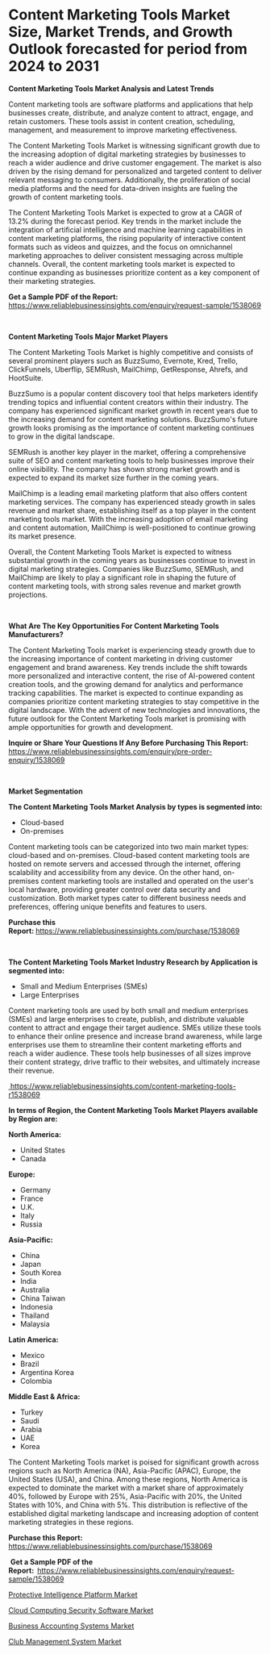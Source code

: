 <p><h1>Content Marketing Tools Market Size, Market Trends, and Growth Outlook forecasted for period from 2024 to 2031</h1></p><p><strong>Content Marketing Tools Market Analysis and Latest Trends</strong></p>
<p><p>Content marketing tools are software platforms and applications that help businesses create, distribute, and analyze content to attract, engage, and retain customers. These tools assist in content creation, scheduling, management, and measurement to improve marketing effectiveness.</p><p>The Content Marketing Tools Market is witnessing significant growth due to the increasing adoption of digital marketing strategies by businesses to reach a wider audience and drive customer engagement. The market is also driven by the rising demand for personalized and targeted content to deliver relevant messaging to consumers. Additionally, the proliferation of social media platforms and the need for data-driven insights are fueling the growth of content marketing tools.</p><p>The Content Marketing Tools Market is expected to grow at a CAGR of 13.2% during the forecast period. Key trends in the market include the integration of artificial intelligence and machine learning capabilities in content marketing platforms, the rising popularity of interactive content formats such as videos and quizzes, and the focus on omnichannel marketing approaches to deliver consistent messaging across multiple channels. Overall, the content marketing tools market is expected to continue expanding as businesses prioritize content as a key component of their marketing strategies.</p></p>
<p><strong>Get a Sample PDF of the Report:&nbsp;</strong> <a href="https://www.reliablebusinessinsights.com/enquiry/request-sample/1538069">https://www.reliablebusinessinsights.com/enquiry/request-sample/1538069</a></p>
<p>&nbsp;</p>
<p><strong>Content Marketing Tools Major Market Players</strong></p>
<p><p>The Content Marketing Tools Market is highly competitive and consists of several prominent players such as BuzzSumo, Evernote, Kred, Trello, ClickFunnels, Uberflip, SEMRush, MailChimp, GetResponse, Ahrefs, and HootSuite. </p><p>BuzzSumo is a popular content discovery tool that helps marketers identify trending topics and influential content creators within their industry. The company has experienced significant market growth in recent years due to the increasing demand for content marketing solutions. BuzzSumo's future growth looks promising as the importance of content marketing continues to grow in the digital landscape.</p><p>SEMRush is another key player in the market, offering a comprehensive suite of SEO and content marketing tools to help businesses improve their online visibility. The company has shown strong market growth and is expected to expand its market size further in the coming years.</p><p>MailChimp is a leading email marketing platform that also offers content marketing services. The company has experienced steady growth in sales revenue and market share, establishing itself as a top player in the content marketing tools market. With the increasing adoption of email marketing and content automation, MailChimp is well-positioned to continue growing its market presence.</p><p>Overall, the Content Marketing Tools Market is expected to witness substantial growth in the coming years as businesses continue to invest in digital marketing strategies. Companies like BuzzSumo, SEMRush, and MailChimp are likely to play a significant role in shaping the future of content marketing tools, with strong sales revenue and market growth projections.</p></p>
<p>&nbsp;</p>
<p><strong>What Are The Key Opportunities For Content Marketing Tools Manufacturers?</strong></p>
<p><p>The Content Marketing Tools market is experiencing steady growth due to the increasing importance of content marketing in driving customer engagement and brand awareness. Key trends include the shift towards more personalized and interactive content, the rise of AI-powered content creation tools, and the growing demand for analytics and performance tracking capabilities. The market is expected to continue expanding as companies prioritize content marketing strategies to stay competitive in the digital landscape. With the advent of new technologies and innovations, the future outlook for the Content Marketing Tools market is promising with ample opportunities for growth and development.</p></p>
<p><strong>Inquire or Share Your Questions If Any Before Purchasing This Report:</strong> <a href="https://www.reliablebusinessinsights.com/enquiry/pre-order-enquiry/1538069">https://www.reliablebusinessinsights.com/enquiry/pre-order-enquiry/1538069</a></p>
<p>&nbsp;</p>
<p><strong>Market Segmentation</strong></p>
<p><strong>The Content Marketing Tools Market Analysis by types is segmented into:</strong></p>
<p><ul><li>Cloud-based</li><li>On-premises</li></ul></p>
<p><p>Content marketing tools can be categorized into two main market types: cloud-based and on-premises. Cloud-based content marketing tools are hosted on remote servers and accessed through the internet, offering scalability and accessibility from any device. On the other hand, on-premises content marketing tools are installed and operated on the user's local hardware, providing greater control over data security and customization. Both market types cater to different business needs and preferences, offering unique benefits and features to users.</p></p>
<p><strong>Purchase this Report:&nbsp;</strong><a href="https://www.reliablebusinessinsights.com/purchase/1538069">https://www.reliablebusinessinsights.com/purchase/1538069</a></p>
<p>&nbsp;</p>
<p><strong>The Content Marketing Tools Market Industry Research by Application is segmented into:</strong></p>
<p><ul><li>Small and Medium Enterprises (SMEs)</li><li>Large Enterprises</li></ul></p>
<p><p>Content marketing tools are used by both small and medium enterprises (SMEs) and large enterprises to create, publish, and distribute valuable content to attract and engage their target audience. SMEs utilize these tools to enhance their online presence and increase brand awareness, while large enterprises use them to streamline their content marketing efforts and reach a wider audience. These tools help businesses of all sizes improve their content strategy, drive traffic to their websites, and ultimately increase their revenue.</p></p>
<p><a href="https://www.reliablebusinessinsights.com/content-marketing-tools-r1538069">&nbsp;https://www.reliablebusinessinsights.com/content-marketing-tools-r1538069</a></p>
<p><strong>In terms of Region, the Content Marketing Tools Market Players available by Region are:</strong></p>
<p>
    <p> <strong> North America: </strong>
        <ul>
            <li>United States</li>
            <li>Canada</li>
        </ul>
        </p> 
    <p> <strong> Europe: </strong>
        <ul>
            <li>Germany</li>
            <li>France</li>
            <li>U.K.</li>
            <li>Italy</li>
            <li>Russia</li>
        </ul>
        </p> 
    <p> <strong> Asia-Pacific: </strong>
        <ul>
            <li>China</li>
            <li>Japan</li>
            <li>South Korea</li>
            <li>India</li>
            <li>Australia</li>
            <li>China Taiwan</li>
            <li>Indonesia</li>
            <li>Thailand</li>
            <li>Malaysia</li>
        </ul>
        </p> 
    <p> <strong> Latin America: </strong>
        <ul>
            <li>Mexico</li>
            <li>Brazil</li>
            <li>Argentina Korea</li>
            <li>Colombia</li>
        </ul>
        </p> 
    <p> <strong> Middle East & Africa: </strong>
        <ul>
            <li>Turkey</li>
            <li>Saudi</li>
            <li>Arabia</li>
            <li>UAE</li>
            <li>Korea</li>
        </ul>
    </p>
    </p>
<p><p>The Content Marketing Tools market is poised for significant growth across regions such as North America (NA), Asia-Pacific (APAC), Europe, the United States (USA), and China. Among these regions, North America is expected to dominate the market with a market share of approximately 40%, followed by Europe with 25%, Asia-Pacific with 20%, the United States with 10%, and China with 5%. This distribution is reflective of the established digital marketing landscape and increasing adoption of content marketing strategies in these regions.</p></p>
<p><strong>Purchase this Report: </strong><a href="https://www.reliablebusinessinsights.com/purchase/1538069">https://www.reliablebusinessinsights.com/purchase/1538069</a></p>
<p>&nbsp;<strong>Get a Sample PDF of the Report:&nbsp;&nbsp;</strong><a href="https://www.reliablebusinessinsights.com/enquiry/request-sample/1538069">https://www.reliablebusinessinsights.com/enquiry/request-sample/1538069</a></p>
<p><strong></strong></p>
<p><p><a href="https://www.linkedin.com/pulse/in-depth-analysis-global-protective-intelligence-platform-dpkvf">Protective Intelligence Platform Market</a></p><p><a href="https://github.com/mdinislamsheik/Market-Research-Report-List-1/blob/main/cloud-computing-security-software-market.md">Cloud Computing Security Software Market</a></p><p><a href="https://www.linkedin.com/pulse/business-accounting-systems-market-report-product-type-installedsaas-7svdf">Business Accounting Systems Market</a></p><p><a href="https://github.com/NorbertYates/Market-Research-Report-List-6/blob/main/club-management-system-market.md">Club Management System Market</a></p></p>
